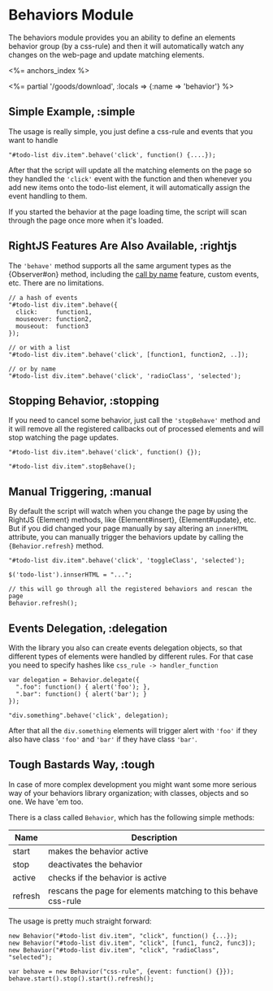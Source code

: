 # Behaviors Module

The behaviors module provides you an ability to define an elements behavior group (by a css-rule)
and then it will automatically watch any changes on the web-page and update matching elements.

<%= anchors_index %>

<%= partial '/goods/download', :locals => {:name => 'behavior'} %>

## Simple Example, :simple

The usage is really simple, you just define a css-rule and events that you want to handle

    "#todo-list div.item".behave('click', function() {....});

After that the script will update all the matching elements on the page so they handled
the `'click'` event with the function and then whenever you add new items onto the
todo-list element, it will automatically assign the event handling to them.

If you started the behavior at the page loading time, the script will scan through the page
once more when it's loaded.

## RightJS Features Are Also Available, :rightjs

The `'behave'` method supports all the same argument types as the {Observer#on} method,
including the [call by name](/tutorials/call-by-name) feature, custom events, etc.
There are no limitations.

    // a hash of events
    "#todo-list div.item".behave({
      click:     function1,
      mouseover: function2,
      mouseout:  function3
    });

    // or with a list
    "#todo-list div.item".behave('click', [function1, function2, ..]);

    // or by name
    "#todo-list div.item".behave('click', 'radioClass', 'selected');


## Stopping Behavior, :stopping

If you need to cancel some behavior, just call the `'stopBehave'` method and it will remove all
the registered callbacks out of processed elements and will stop watching the page updates.

    "#todo-list div.item".behave('click', function() {});

    "#todo-list div.item".stopBehave();


## Manual Triggering, :manual

By default the script will watch when you change the page by using the RightJS {Element} methods, like
{Element#insert}, {Element#update}, etc. But if you did changed your page manually by say altering an
`innerHTML` attribute, you can manually trigger the behaviors update by calling the 
`{Behavior.refresh}` method.

    "#todo-list div.item".behave('click', 'toggleClass', 'selected');

    $('todo-list').innserHTML = "...";

    // this will go through all the registered behaviors and rescan the page
    Behavior.refresh();


## Events Delegation, :delegation

With the library you also can create events delegation objects, so that different types of
elements were handled by different rules. For that case you need to specify hashes like
`css_rule -> handler_function`

    var delegation = Behavior.delegate({
      ".foo": function() { alert('foo'); },
      ".bar": function() { alert('bar'); }
    });

    "div.something".behave('click', delegation);

After that all the `div.something` elements will trigger alert with `'foo'` if they also have class `'foo'`
and `'bar'` if they have class `'bar'`.


## Tough Bastards Way, :tough

In case of more complex development you might want some more serious way of your behaviors
library organization; with classes, objects and so one. We have 'em too. 

There is a class called `Behavior`, which has the following simple methods:

Name    | Description
--------|---------------------------------------------------------------------
start   | makes the behavior active
stop    | deactivates the behavior
active  | checks if the behavior is active
refresh | rescans the page for elements matching to this behave css-rule

The usage is pretty much straight forward:

    new Behavior("#todo-list div.item", "click", function() {...});
    new Behavior("#todo-list div.item", "click", [func1, func2, func3]);
    new Behavior("#todo-list div.item", "click", "radioClass", "selected");

    var behave = new Behavior("css-rule", {event: function() {}});
    behave.start().stop().start().refresh();
